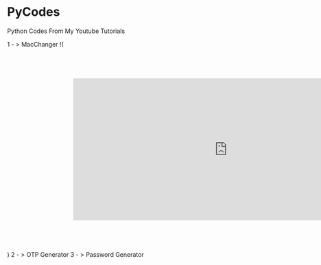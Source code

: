 # PyCodes
Python Codes From My Youtube Tutorials

1 - > MacChanger
!(<iframe
  src="https://carbon.now.sh/embed/?bg=rgba(74%2C144%2C226%2C1)&t=dracula&wt=none&l=python&ds=true&dsyoff=20px&dsblur=68px&wc=true&wa=true&pv=87px&ph=100px&ln=false&fm=Hack&fs=13px&lh=153%25&si=false&es=4x&wm=false&code=%2523Mac%2520Changer%2520For%2520Linux%2520%250Aimport%2520subprocess%250A%250A%2523Code%250Adef%2520macChanger(card_name%252Cmac)%253A%250A%2520%2520%2509subprocess.call(%2522ifconfig%2520%2522%252Bcard_name%252B%2522%2520down%2522%252Cshell%253DTrue)%250A%2509subprocess.call(%2522ifconfig%2520%2522%252Bcard_name%252B%2522%2520hw%2520ether%2520%2522%252Bnew_mac%252Cshell%253DTrue)%250A%2509subprocess.call(%2522ifconfig%2520%2522%252Bcard_name%252B%2522%2520up%2522%252Cshell%253DTrue)%250Acard%253Dint(input(%2522Enter%2520Card%255Cn1.eth0%255Cn2.Wlan0%255Cn--%253E%2522))%250Anew_mac%253Dstr(input(%2522Enter%2520New%2520Mac%2520Address%2520(Eg%253A%252012%253A13%253A14%253A15%253A15%253A14)%253A%2522))%250Aif%2520card%253D%253D1%253A%250A%2509macChanger(%2522eth0%2522%252Cnew_mac)%250Aelif%2520card%253D%253D2%253A%250A%2509macChanger(%2522wlan0%2522%252Cnew_mac)%250Aelse%253A%250A%2509print(%2522Invalid%2520Option%2522)%250A"
  style="transform:scale(0.7); width:1024px; height:473px; border:0; overflow:hidden;"
  sandbox="allow-scripts allow-same-origin">
</iframe>)
2 - > OTP Generator
3 - > Password Generator

